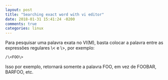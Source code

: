 ```yaml
---
layout: post
title: "Searching exact word with vi editor"
date: 2018-01-31 15:41:24 -0200
comments: true
categories: linux
---
```


Para pesquisar uma palavra exata no VI(M), basta colocar a palavra entre as expressões
regulares \\< e \\>, por exemplo:

```bash
/\<FOO\>
```

Isso por exemplo, retornará somente a palavra FOO, em vez de FOOBAR, BARFOO, etc.
